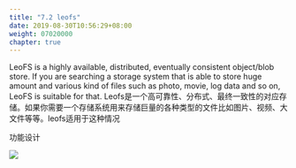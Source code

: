```yaml
---
title: "7.2 leofs"
date: 2019-08-30T10:56:29+08:00
weight: 07020000
chapter: true
---
```

LeoFS is a highly available, distributed, eventually consistent object/blob store. If you are searching a storage system that is able to store huge amount and various kind of files such as photo, movie, log data and so on, LeoFS is suitable for that.
Leofs是一个高可靠性、分布式、最终一致性的对应存储。如果你需要一个存储系统用来存储巨量的各种类型的文件比如图片、视频、大文件等等。leofs适用于这种情况

功能设计

![](images/screenshot_1527428802419.png)
